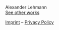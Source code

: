 <footer>

Alexander Lehmann<br />
[See other works](/)

<div class='smaller'>

[Imprint](impressum.md) – [Privacy Policy](datenschutz.md)

</div>

</footer>
